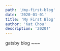 ```yaml
---
path: '/my-first-blog'
date: '2020-01-01'
title: 'My First Blog'
author: 'Kat Chou'
description: '2020!'
---
```


gatsby blog ~~~